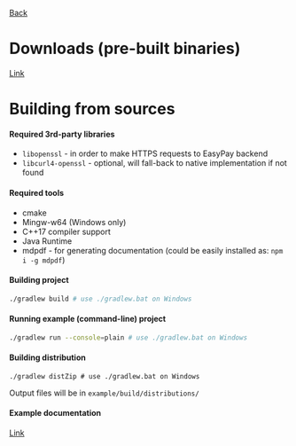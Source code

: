 [Back](../README.md)

# Downloads (pre-built binaries)

[Link](https://drive.google.com/open?id=1Ib5gs0VIJdjbKYZgtN78duxFT7A_cc05)

# Building from sources

#### Required 3rd-party libraries

* `libopenssl` - in order to make HTTPS requests to EasyPay backend
* `libcurl4-openssl` - optional, will fall-back to native implementation if not found

#### Required tools

* cmake
* Mingw-w64 (Windows only)
* C++17 compiler support
* Java Runtime
* mdpdf - for generating documentation (could be easily installed as: `npm i -g mdpdf`)

#### Building project

```bash
./gradlew build # use ./gradlew.bat on Windows
```

#### Running example (command-line) project

```bash
./gradlew run --console=plain # use ./gradlew.bat on Windows
```

#### Building distribution

```
./gradlew distZip # use ./gradlew.bat on Windows
```

Output files will be in `example/build/distributions/`

#### Example documentation

[Link](example/README.md)